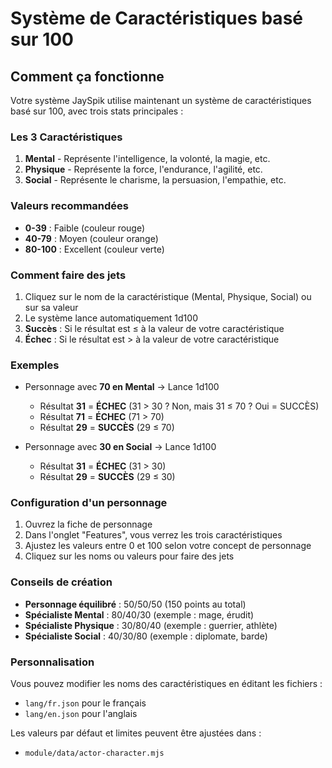 # Système de Caractéristiques basé sur 100

## Comment ça fonctionne

Votre système JaySpik utilise maintenant un système de caractéristiques basé sur 100, avec trois stats principales :

### Les 3 Caractéristiques

1. **Mental** - Représente l'intelligence, la volonté, la magie, etc.
2. **Physique** - Représente la force, l'endurance, l'agilité, etc.
3. **Social** - Représente le charisme, la persuasion, l'empathie, etc.

### Valeurs recommandées

- **0-39** : Faible (couleur rouge)
- **40-79** : Moyen (couleur orange)
- **80-100** : Excellent (couleur verte)

### Comment faire des jets

1. Cliquez sur le nom de la caractéristique (Mental, Physique, Social) ou sur sa valeur
2. Le système lance automatiquement 1d100
3. **Succès** : Si le résultat est ≤ à la valeur de votre caractéristique
4. **Échec** : Si le résultat est > à la valeur de votre caractéristique

### Exemples

- Personnage avec **70 en Mental** → Lance 1d100

  - Résultat **31** = **ÉCHEC** (31 > 30 ? Non, mais 31 ≤ 70 ? Oui = SUCCÈS)
  - Résultat **71** = **ÉCHEC** (71 > 70)
  - Résultat **29** = **SUCCÈS** (29 ≤ 70)

- Personnage avec **30 en Social** → Lance 1d100
  - Résultat **31** = **ÉCHEC** (31 > 30)
  - Résultat **29** = **SUCCÈS** (29 ≤ 30)

### Configuration d'un personnage

1. Ouvrez la fiche de personnage
2. Dans l'onglet "Features", vous verrez les trois caractéristiques
3. Ajustez les valeurs entre 0 et 100 selon votre concept de personnage
4. Cliquez sur les noms ou valeurs pour faire des jets

### Conseils de création

- **Personnage équilibré** : 50/50/50 (150 points au total)
- **Spécialiste Mental** : 80/40/30 (exemple : mage, érudit)
- **Spécialiste Physique** : 30/80/40 (exemple : guerrier, athlète)
- **Spécialiste Social** : 40/30/80 (exemple : diplomate, barde)

### Personnalisation

Vous pouvez modifier les noms des caractéristiques en éditant les fichiers :

- `lang/fr.json` pour le français
- `lang/en.json` pour l'anglais

Les valeurs par défaut et limites peuvent être ajustées dans :

- `module/data/actor-character.mjs`
